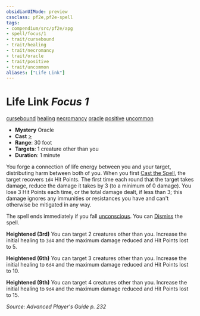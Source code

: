 ```yaml
---
obsidianUIMode: preview
cssclass: pf2e,pf2e-spell
tags:
- compendium/src/pf2e/apg
- spell/focus/1
- trait/cursebound
- trait/healing
- trait/necromancy
- trait/oracle
- trait/positive
- trait/uncommon
aliases: ["Life Link"]
---
```

# Life Link *Focus 1*   
[cursebound](cursebound-apg.md "Cursebound Spell Trait")  [healing](healing.md "Healing Effect Trait")  [necromancy](necromancy.md "Necromancy School Trait")  [oracle](Reference/Rules/Traits/oracle-apg.md "Oracle Class Trait")  [positive](positive.md "Positive Energy & Element Trait")  [uncommon](uncommon.md "Uncommon Rarity Trait")  

- **Mystery** Oracle
- **Cast** [>](chapter-9-playing-the-game.md#Actions "Single Action") 
- **Range**: 30 foot
- **Targets**: 1 creature other than you
- **Duration**: 1 minute

You forge a connection of life energy between you and your target, distributing harm between both of you. When you first [Cast the Spell](cast-a-spell.md), the target recovers `1d4` Hit Points. The first time each round that the target takes damage, reduce the damage it takes by 3 (to a minimum of 0 damage). You lose 3 Hit Points each time, or the total damage dealt, if less than 3; this damage ignores any immunities or resistances you have and can't otherwise be mitigated in any way.

The spell ends immediately if you fall [unconscious](conditions.md#Unconscious). You can [Dismiss](dismiss.md) the spell.

**Heightened (3rd)** You can target 2 creatures other than you. Increase the initial healing to `3d4` and the maximum damage reduced and Hit Points lost to 5.

**Heightened (6th)** You can target 3 creatures other than you. Increase the initial healing to `6d4` and the maximum damage reduced and Hit Points lost to 10.

**Heightened (9th)** You can target 4 creatures other than you. Increase the initial healing to `9d4` and the maximum damage reduced and Hit Points lost to 15.

*Source: Advanced Player's Guide p. 232*